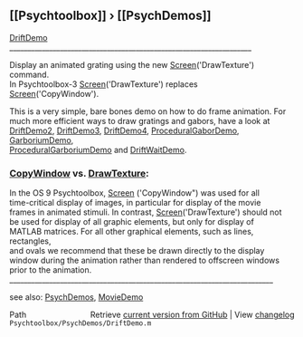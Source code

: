 ## [[Psychtoolbox]] &#8250; [[PsychDemos]]

[DriftDemo](DriftDemo)  
\_\_\_\_\_\_\_\_\_\_\_\_\_\_\_\_\_\_\_\_\_\_\_\_\_\_\_\_\_\_\_\_\_\_\_\_\_\_\_\_\_\_\_\_\_\_\_\_\_\_\_\_\_\_\_\_\_\_\_\_\_\_\_\_\_\_\_  
  
Display an animated grating using the new [Screen](Screen)('DrawTexture') command.  
In Psychtoolbox-3 [Screen](Screen)('DrawTexture') replaces  
[Screen](Screen)('CopyWindow').  
  
This is a very simple, bare bones demo on how to do frame animation. For  
much more efficient ways to draw gratings and gabors, have a look at  
[DriftDemo2](DriftDemo2), [DriftDemo3](DriftDemo3), [DriftDemo4](DriftDemo4), [ProceduralGaborDemo](ProceduralGaborDemo), [GarboriumDemo](GarboriumDemo),  
[ProceduralGarboriumDemo](ProceduralGarboriumDemo) and [DriftWaitDemo](DriftWaitDemo).  
  
### [CopyWindow](CopyWindow) vs. [DrawTexture](DrawTexture):  
  
In the OS 9 Psychtoolbox, [Screen](Screen) ('CopyWindow") was used for all  
time-critical display of images, in particular for display of the movie  
frames in animated stimuli. In contrast, [Screen](Screen)('DrawTexture') should not  
be used for display of all graphic elements, but only for display of  
MATLAB matrices. For all other graphical elements, such as lines, rectangles,  
and ovals we recommend that these be drawn directly to the  display  
window during the animation rather than rendered to offscreen windows  
prior to the animation.  
\_\_\_\_\_\_\_\_\_\_\_\_\_\_\_\_\_\_\_\_\_\_\_\_\_\_\_\_\_\_\_\_\_\_\_\_\_\_\_\_\_\_\_\_\_\_\_\_\_\_\_\_\_\_\_\_\_\_\_\_\_\_\_\_\_\_\_\_\_\_\_\_\_  
  
see also: [PsychDemos](PsychDemos), [MovieDemo](MovieDemo)  




<div class="code_header" style="text-align:right;">
  <span style="float:left;">Path&nbsp;&nbsp;</span> <span class="counter">Retrieve <a href=
  "https://raw.github.com/Psychtoolbox-3/Psychtoolbox-3/beta/Psychtoolbox/PsychDemos/DriftDemo.m">current version from GitHub</a> | View <a href=
  "https://github.com/Psychtoolbox-3/Psychtoolbox-3/commits/beta/Psychtoolbox/PsychDemos/DriftDemo.m">changelog</a></span>
</div>
<div class="code">
  <code>Psychtoolbox/PsychDemos/DriftDemo.m</code>
</div>

